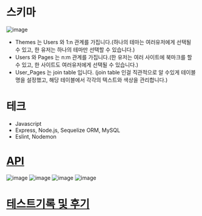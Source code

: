 # 스키마

![image](https://user-images.githubusercontent.com/72782088/118912338-9c96e380-b962-11eb-99a3-b2761f0110e9.png)

- Themes 는 Users 와 1:n 관계를 가집니다.(하나의 테마는 여러유저에게 선택될 수 있고, 한 유저는 하나의 테마만 선택할 수 있습니다.)
- Users 와 Pages 는 n:m 관계를 가집니다.(한 유저는 여러 사이트에 북마크를 할 수 있고, 한 사이트도 여러유저에게 선택될 수 있습니다.)
- User_Pages 는 join table 입니다. (join table 인걸 직관적으로 알 수있게 테이블명을 설정했고, 해당 테이블에서 각각의 텍스트와 색상을 관리합니다.)

# 테크
- Javascript
- Express, Node.js, Sequelize ORM, MySQL
- Eslint, Nodemon

# [API](https://app.gitbook.com/@sssver28/s/liner/)

![image](https://user-images.githubusercontent.com/72782088/118934668-8fd7b700-b985-11eb-9033-f2323116b882.png)
![image](https://user-images.githubusercontent.com/72782088/118934704-9c5c0f80-b985-11eb-8b42-0cbfa0b85b64.png)
![image](https://user-images.githubusercontent.com/72782088/118934746-a8e06800-b985-11eb-8990-25a504757c3f.png)
![image](https://user-images.githubusercontent.com/72782088/118938719-e8a94e80-b989-11eb-8c89-26482c466dad.png)

# [테스트기록 및 후기](https://velog.io/@flobeeee/LinerAPI-%EB%B0%8F-%ED%85%8C%EC%8A%A4%ED%8A%B8%EA%B8%B0%EB%A1%9D)
